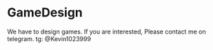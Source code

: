 # GameDesign
We have to design games.
If you are interested, Please contact me on telegram.
tg: @Kevin1023999

